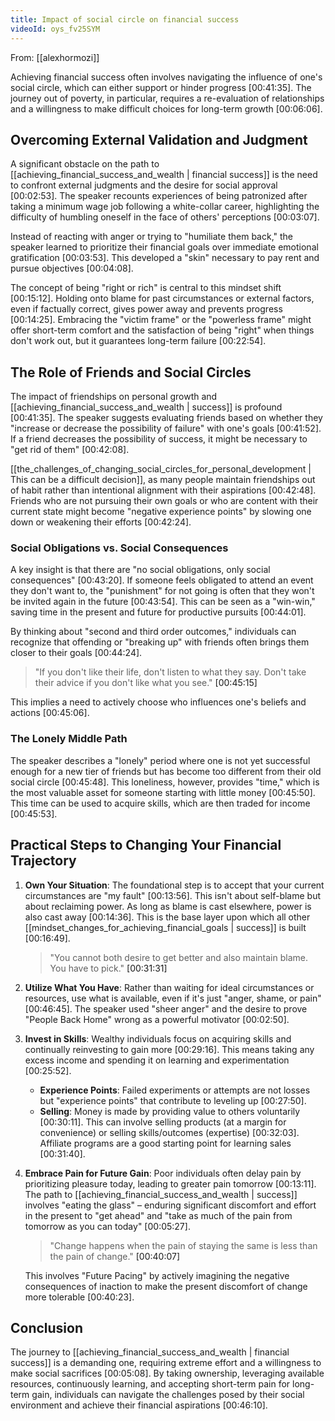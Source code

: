 ```yaml
---
title: Impact of social circle on financial success
videoId: oys_fv25SYM
---
```


From: [[alexhormozi]] <br/> 

Achieving financial success often involves navigating the influence of one's social circle, which can either support or hinder progress <a class="yt-timestamp" data-t="00:41:35">[00:41:35]</a>. The journey out of poverty, in particular, requires a re-evaluation of relationships and a willingness to make difficult choices for long-term growth <a class="yt-timestamp" data-t="00:06:06">[00:06:06]</a>.

## Overcoming External Validation and Judgment

A significant obstacle on the path to [[achieving_financial_success_and_wealth | financial success]] is the need to confront external judgments and the desire for social approval <a class="yt-timestamp" data-t="00:02:53">[00:02:53]</a>. The speaker recounts experiences of being patronized after taking a minimum wage job following a white-collar career, highlighting the difficulty of humbling oneself in the face of others' perceptions <a class="yt-timestamp" data-t="00:03:07">[00:03:07]</a>.

Instead of reacting with anger or trying to "humiliate them back," the speaker learned to prioritize their financial goals over immediate emotional gratification <a class="yt-timestamp" data-t="00:03:53">[00:03:53]</a>. This developed a "skin" necessary to pay rent and pursue objectives <a class="yt-timestamp" data-t="00:04:08">[00:04:08]</a>.

The concept of being "right or rich" is central to this mindset shift <a class="yt-timestamp" data-t="00:15:12">[00:15:12]</a>. Holding onto blame for past circumstances or external factors, even if factually correct, gives power away and prevents progress <a class="yt-timestamp" data-t="00:14:25">[00:14:25]</a>. Embracing the "victim frame" or the "powerless frame" might offer short-term comfort and the satisfaction of being "right" when things don't work out, but it guarantees long-term failure <a class="yt-timestamp" data-t="00:22:54">[00:22:54]</a>.

## The Role of Friends and Social Circles

The impact of friendships on personal growth and [[achieving_financial_success_and_wealth | success]] is profound <a class="yt-timestamp" data-t="00:41:35">[00:41:35]</a>. The speaker suggests evaluating friends based on whether they "increase or decrease the possibility of failure" with one's goals <a class="yt-timestamp" data-t="00:41:52">[00:41:52]</a>. If a friend decreases the possibility of success, it might be necessary to "get rid of them" <a class="yt-timestamp" data-t="00:42:08">[00:42:08]</a>.

[[the_challenges_of_changing_social_circles_for_personal_development | This can be a difficult decision]], as many people maintain friendships out of habit rather than intentional alignment with their aspirations <a class="yt-timestamp" data-t="00:42:48">[00:42:48]</a>. Friends who are not pursuing their own goals or who are content with their current state might become "negative experience points" by slowing one down or weakening their efforts <a class="yt-timestamp" data-t="00:42:24">[00:42:24]</a>.

### Social Obligations vs. Social Consequences
A key insight is that there are "no social obligations, only social consequences" <a class="yt-timestamp" data-t="00:43:20">[00:43:20]</a>. If someone feels obligated to attend an event they don't want to, the "punishment" for not going is often that they won't be invited again in the future <a class="yt-timestamp" data-t="00:43:54">[00:43:54]</a>. This can be seen as a "win-win," saving time in the present and future for productive pursuits <a class="yt-timestamp" data-t="00:44:01">[00:44:01]</a>.

By thinking about "second and third order outcomes," individuals can recognize that offending or "breaking up" with friends often brings them closer to their goals <a class="yt-timestamp" data-t="00:44:24">[00:44:24]</a>.

> "If you don't like their life, don't listen to what they say. Don't take their advice if you don't like what you see." <a class="yt-timestamp" data-t="00:45:15">[00:45:15]</a>

This implies a need to actively choose who influences one's beliefs and actions <a class="yt-timestamp" data-t="00:45:06">[00:45:06]</a>.

### The Lonely Middle Path
The speaker describes a "lonely" period where one is not yet successful enough for a new tier of friends but has become too different from their old social circle <a class="yt-timestamp" data-t="00:45:48">[00:45:48]</a>. This loneliness, however, provides "time," which is the most valuable asset for someone starting with little money <a class="yt-timestamp" data-t="00:45:50">[00:45:50]</a>. This time can be used to acquire skills, which are then traded for income <a class="yt-timestamp" data-t="00:45:53">[00:45:53]</a>.

## Practical Steps to Changing Your Financial Trajectory

1.  **Own Your Situation**: The foundational step is to accept that your current circumstances are "my fault" <a class="yt-timestamp" data-t="00:13:56">[00:13:56]</a>. This isn't about self-blame but about reclaiming power. As long as blame is cast elsewhere, power is also cast away <a class="yt-timestamp" data-t="00:14:36">[00:14:36]</a>. This is the base layer upon which all other [[mindset_changes_for_achieving_financial_goals | success]] is built <a class="yt-timestamp" data-t="00:16:49">[00:16:49]</a>.

    > "You cannot both desire to get better and also maintain blame. You have to pick." <a class="yt-timestamp" data-t="00:31:31">[00:31:31]</a>

2.  **Utilize What You Have**: Rather than waiting for ideal circumstances or resources, use what is available, even if it's just "anger, shame, or pain" <a class="yt-timestamp" data-t="00:46:45">[00:46:45]</a>. The speaker used "sheer anger" and the desire to prove "People Back Home" wrong as a powerful motivator <a class="yt-timestamp" data-t="00:02:50">[00:02:50]</a>.

3.  **Invest in Skills**: Wealthy individuals focus on acquiring skills and continually reinvesting to gain more <a class="yt-timestamp" data-t="00:29:16">[00:29:16]</a>. This means taking any excess income and spending it on learning and experimentation <a class="yt-timestamp" data-t="00:25:52">[00:25:52]</a>.
    *   **Experience Points**: Failed experiments or attempts are not losses but "experience points" that contribute to leveling up <a class="yt-timestamp" data-t="00:27:50">[00:27:50]</a>.
    *   **Selling**: Money is made by providing value to others voluntarily <a class="yt-timestamp" data-t="00:30:11">[00:30:11]</a>. This can involve selling products (at a margin for convenience) or selling skills/outcomes (expertise) <a class="yt-timestamp" data-t="00:32:03">[00:32:03]</a>. Affiliate programs are a good starting point for learning sales <a class="yt-timestamp" data-t="00:31:40">[00:31:40]</a>.

4.  **Embrace Pain for Future Gain**: Poor individuals often delay pain by prioritizing pleasure today, leading to greater pain tomorrow <a class="yt-timestamp" data-t="00:13:11">[00:13:11]</a>. The path to [[achieving_financial_success_and_wealth | success]] involves "eating the glass" – enduring significant discomfort and effort in the present to "get ahead" and "take as much of the pain from tomorrow as you can today" <a class="yt-timestamp" data-t="00:05:27">[00:05:27]</a>.

    > "Change happens when the pain of staying the same is less than the pain of change." <a class="yt-timestamp" data-t="00:40:07">[00:40:07]</a>

    This involves "Future Pacing" by actively imagining the negative consequences of inaction to make the present discomfort of change more tolerable <a class="yt-timestamp" data-t="00:40:23">[00:40:23]</a>.

## Conclusion

The journey to [[achieving_financial_success_and_wealth | financial success]] is a demanding one, requiring extreme effort and a willingness to make social sacrifices <a class="yt-timestamp" data-t="00:05:08">[00:05:08]</a>. By taking ownership, leveraging available resources, continuously learning, and accepting short-term pain for long-term gain, individuals can navigate the challenges posed by their social environment and achieve their financial aspirations <a class="yt-timestamp" data-t="00:46:10">[00:46:10]</a>.